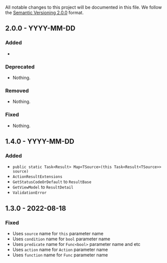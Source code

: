 All notable changes to this project will be documented in this file. We follow
the [Semantic Versioning 2.0.0](http://semver.org/) format.

## 2.0.0 - YYYY-MM-DD

### Added

- 

### Deprecated

- Nothing.

### Removed

- Nothing.

### Fixed

- Nothing.

## 1.4.0 - YYYY-MM-DD

### Added

- `public static Task<Result> Map<TSource>(this Task<Result<TSource>> source)`
- `ActionResultExtensions`
- `GetStatusCodeOrDefault` to `ResultBase`
- `GetViewModel` to `ResultDetail`
- `ValidationError`

## 1.3.0 - 2022-08-18

### Fixed

- Uses `source` name for `this` parameter name
- Uses `condition` name for `bool` parameter name
- Uses `predicate` name for `Func<bool>` parameter name and etc
- Uses `action` name for `Action` parameter name
- Uses `function` name for `Func` parameter name